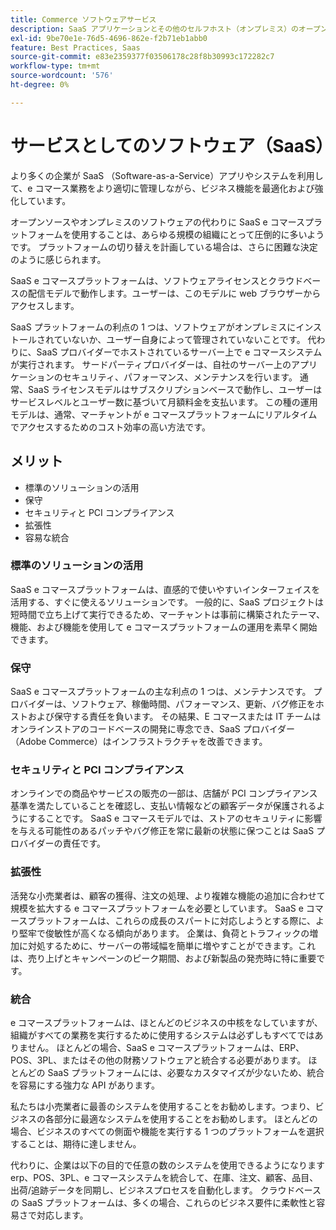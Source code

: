 ```yaml
---
title: Commerce ソフトウェアサービス
description: SaaS アプリケーションとその他のセルフホスト（オンプレミス）のオープンソース e コマースオプションとの主な違いについて説明します。
exl-id: 9be70e1e-76d5-4696-862e-f2b71eb1abb0
feature: Best Practices, Saas
source-git-commit: e83e2359377f03506178c28f8b30993c172282c7
workflow-type: tm+mt
source-wordcount: '576'
ht-degree: 0%

---
```


# サービスとしてのソフトウェア（SaaS）

より多くの企業が SaaS （Software-as-a-Service）アプリやシステムを利用して、e コマース業務をより適切に管理しながら、ビジネス機能を最適化および強化しています。

オープンソースやオンプレミスのソフトウェアの代わりに SaaS e コマースプラットフォームを使用することは、あらゆる規模の組織にとって圧倒的に多いようです。 プラットフォームの切り替えを計画している場合は、さらに困難な決定のように感じられます。

SaaS e コマースプラットフォームは、ソフトウェアライセンスとクラウドベースの配信モデルで動作します。ユーザーは、このモデルに web ブラウザーからアクセスします。

SaaS プラットフォームの利点の 1 つは、ソフトウェアがオンプレミスにインストールされていないか、ユーザー自身によって管理されていないことです。 代わりに、SaaS プロバイダーでホストされているサーバー上で e コマースシステムが実行されます。 サードパーティプロバイダーは、自社のサーバー上のアプリケーションのセキュリティ、パフォーマンス、メンテナンスを行います。 通常、SaaS ライセンスモデルはサブスクリプションベースで動作し、ユーザーはサービスレベルとユーザー数に基づいて月額料金を支払います。 この種の運用モデルは、通常、マーチャントが e コマースプラットフォームにリアルタイムでアクセスするためのコスト効率の高い方法です。

## メリット

- 標準のソリューションの活用
- 保守
- セキュリティと PCI コンプライアンス
- 拡張性
- 容易な統合

### 標準のソリューションの活用

SaaS e コマースプラットフォームは、直感的で使いやすいインターフェイスを活用する、すぐに使えるソリューションです。 一般的に、SaaS プロジェクトは短時間で立ち上げて実行できるため、マーチャントは事前に構築されたテーマ、機能、および機能を使用して e コマースプラットフォームの運用を素早く開始できます。

### 保守

SaaS e コマースプラットフォームの主な利点の 1 つは、メンテナンスです。 プロバイダーは、ソフトウェア、稼働時間、パフォーマンス、更新、バグ修正をホストおよび保守する責任を負います。 その結果、E コマースまたは IT チームはオンラインストアのコードベースの開発に専念でき、SaaS プロバイダー（Adobe Commerce）はインフラストラクチャを改善できます。

### セキュリティと PCI コンプライアンス

オンラインでの商品やサービスの販売の一部は、店舗が PCI コンプライアンス基準を満たしていることを確認し、支払い情報などの顧客データが保護されるようにすることです。 SaaS e コマースモデルでは、ストアのセキュリティに影響を与える可能性のあるパッチやバグ修正を常に最新の状態に保つことは SaaS プロバイダーの責任です。

### 拡張性

活発な小売業者は、顧客の獲得、注文の処理、より複雑な機能の追加に合わせて規模を拡大する e コマースプラットフォームを必要としています。 SaaS e コマースプラットフォームは、これらの成長のスパートに対応しようとする際に、より堅牢で俊敏性が高くなる傾向があります。 企業は、負荷とトラフィックの増加に対処するために、サーバーの帯域幅を簡単に増やすことができます。これは、売り上げとキャンペーンのピーク期間、および新製品の発売時に特に重要です。

### 統合

e コマースプラットフォームは、ほとんどのビジネスの中核をなしていますが、組織がすべての業務を実行するために使用するシステムは必ずしもすべてではありません。 ほとんどの場合、SaaS e コマースプラットフォームは、ERP、POS、3PL、またはその他の財務ソフトウェアと統合する必要があります。 ほとんどの SaaS プラットフォームには、必要なカスタマイズが少ないため、統合を容易にする強力な API があります。

私たちは小売業者に最善のシステムを使用することをお勧めします。つまり、ビジネスの各部分に最適なシステムを使用することをお勧めします。 ほとんどの場合、ビジネスのすべての側面や機能を実行する 1 つのプラットフォームを選択することは、期待に達しません。

代わりに、企業は以下の目的で任意の数のシステムを使用できるようになります
erp、POS、3PL、e コマースシステムを統合して、在庫、注文、顧客、品目、出荷/追跡データを同期し、ビジネスプロセスを自動化します。 クラウドベースの SaaS プラットフォームは、多くの場合、これらのビジネス要件に柔軟性と容易さで対応します。
